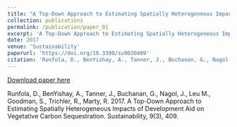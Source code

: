 ```yaml
---
title: "A Top-Down Approach to Estimating Spatially Heterogeneous Impacts of Development Aid on Vegetative Carbon Sequestration"
collection: publications
permalink: /publication/paper_01
excerpt: 'A Top-Down Approach to Estimating Spatially Heterogeneous Impacts of Development Aid on Vegetative Carbon Sequestration'
date: 2017
venue: 'Sustainability'
paperurl: 'https://doi.org/10.3390/su9030409'
citation: 'Runfola, D., BenYishay, A., Tanner, J., Buchanan, G., Nagol, J., Leu M., Goodman, S., Trichler, R., Marty, R. 2017. A Top-Down Approach to Estimating Spatially Heterogeneous Impacts of Development Aid on Vegetative Carbon Sequestration. Sustainability, 9(3), 409.'
---
```


[Download paper here](https://doi.org/10.3390/su9030409)

Runfola, D., BenYishay, A., Tanner, J., Buchanan, G., Nagol, J., Leu M., Goodman, S., Trichler, R., Marty, R. 2017. A Top-Down Approach to Estimating Spatially Heterogeneous Impacts of Development Aid on Vegetative Carbon Sequestration. Sustainability, 9(3), 409.
